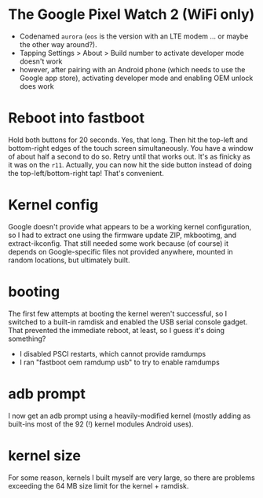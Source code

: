 # The Google Pixel Watch 2 (WiFi only)

* Codenamed `aurora` (`eos` is the version with an LTE modem ... or maybe the other way around?).
* Tapping Settings > About > Build number to activate developer mode doesn't work
* however, after pairing with an Android phone (which needs to use the Google app store), activating developer mode and enabling OEM unlock does work

# Reboot into fastboot

Hold both buttons for 20 seconds. Yes, that long. Then hit the top-left and bottom-right edges of the touch screen simultaneously. You have a window of about half a second to do so. Retry until that works out. It's as finicky as it was on the `r11`. Actually, you can now hit the side button instead of doing the top-left/bottom-right tap! That's convenient.

# Kernel config

Google doesn't provide what appears to be a working kernel configuration, so I had to extract one using the firmware update ZIP, mkbootimg, and extract-ikconfig. That still needed some work because (of course) it depends on Google-specific files not provided anywhere, mounted in random locations, but ultimately built.

# booting

The first few attempts at booting the kernel weren't successful, so I switched to a built-in ramdisk and enabled the USB serial console gadget. That prevented the immediate reboot, at least, so I guess it's doing something?

* I disabled PSCI restarts, which cannot provide ramdumps
* I ran "fastboot oem ramdump usb" to try to enable ramdumps

# adb prompt

I now get an adb prompt using a heavily-modified kernel (mostly adding as built-ins most of the 92 (!) kernel modules Android uses).

# kernel size

For some reason, kernels I built myself are very large, so there are problems exceeding the 64 MB size limit for the kernel + ramdisk.

